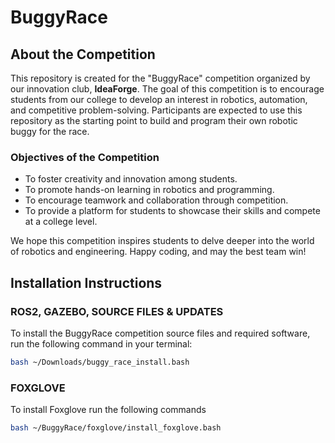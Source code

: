# BuggyRace

## About the Competition

This repository is created for the "BuggyRace" competition organized by our innovation club, **IdeaForge**. The goal of this competition is to encourage students from our college to develop an interest in robotics, automation, and competitive problem-solving. Participants are expected to use this repository as the starting point to build and program their own robotic buggy for the race.


### Objectives of the Competition

- To foster creativity and innovation among students.
- To promote hands-on learning in robotics and programming.
- To encourage teamwork and collaboration through competition.
- To provide a platform for students to showcase their skills and compete at a college level.

We hope this competition inspires students to delve deeper into the world of robotics and engineering. Happy coding, and may the best team win!


## Installation Instructions

### ROS2, GAZEBO, SOURCE FILES & UPDATES
To install the BuggyRace competition source files and required software, run the following command in your terminal:

```bash
bash ~/Downloads/buggy_race_install.bash
```

### FOXGLOVE
To install Foxglove run the following commands

```bash
bash ~/BuggyRace/foxglove/install_foxglove.bash
```


